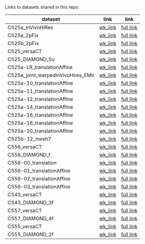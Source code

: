 Links to datasets shared in this repo:

| dataset | link | link |
| --- | --- | --- |
| C525a_inVivoHiRes | [wk_link](https://wklink.org/9216) | [full link](https://webknossos.crick.ac.uk/datasets/Schaefer_Lab/C525a_inVivoHiRes/view?token=Eku5LkpqlvD6IFIZojgnAw#%7B%22position%22:%5B648,780,19%5D,%22mode%22:%22orthogonal%22,%22zoomStep%22:3.065%7D) |
| C525a_2pFix | [wk_link](https://wklink.org/2242) | [full link](https://webknossos.crick.ac.uk/datasets/Schaefer_Lab/C525a_2pFix/view?token=GLK_jT-BYq3MiLbxZzck8g#%7B%22position%22:%5B448,473,10%5D,%22mode%22:%22orthogonal%22,%22zoomStep%22:1.3%7D) |
| C525b_2pFix | [wk_link](https://wklink.org/6686) | [full link](https://webknossos.crick.ac.uk/datasets/Schaefer_Lab/C525b_2pFix/view?token=mQGoC3IpQZ2Ba7U1vLvDfA#%7B%22position%22:%5B454,258,19%5D,%22mode%22:%22orthogonal%22,%22zoomStep%22:1.3%7D) |
| C525_versaCT | [wk_link](https://wklink.org/9443) | [full link](https://webknossos.crick.ac.uk/datasets/Schaefer_Lab/C525_versaCT/view?token=rBZHxn4r0i8gfVigvYhJRw#%7B%22position%22:%5B496,507,500%5D,%22mode%22:%22orthogonal%22,%22zoomStep%22:1.3%7D) |
| C525_DIAMOND_5u | [wk_link](https://wklink.org/8658) | [full link](https://webknossos.crick.ac.uk/datasets/Schaefer_Lab/C525_DIAMOND_5u/view?token=vBsay1ZVoTka3b8p5vZTsw#%7B%22position%22:%5B4533,1323,5733%5D,%22mode%22:%22orthogonal%22,%22zoomStep%22:18.747%7D) |
| C525a-LR_translationAffine | [wk_link](https://wklink.org/0087) | [full link](https://webknossos.crick.ac.uk/datasets/Schaefer_Lab/C525a-LR_translationAffine/view?token=GgFmzIAHpOj2cX_wQOiV8Q#%7B%22position%22:%5B4618,4617,2484%5D,%22mode%22:%22orthogonal%22,%22zoomStep%22:20.622%7D) |
| C525a_joint_warpedInVivoHires_EMlr | [wk_link](https://wklink.org/8432) | [full link](https://webknossos.crick.ac.uk/datasets/Schaefer_Lab/C525a_joint_warpedInVivoHires_EMlr/view?token=7g6jJNXHYtaUi72ABXrkuQ#%7B%22position%22:%5B7500,7500,2304%5D,%22mode%22:%22orthogonal%22,%22zoomStep%22:33.212%7D) |
| C525a-10_translationAffine | [wk_link](https://wklink.org/9162) | [full link](https://webknossos.crick.ac.uk/datasets/Schaefer_Lab/C525a-10_translationAffine/view?token=hmXzimHbEu2hqEio0xrN6w#%7B%22position%22:%5B10007,10007,292%5D,%22mode%22:%22orthogonal%22,%22zoomStep%22:40.186%7D) |
| C525a-11_translationAffine | [wk_link](https://wklink.org/3938) | [full link](https://webknossos.crick.ac.uk/datasets/Schaefer_Lab/C525a-11_translationAffine/view?token=Fv4OiMSFdQj5k0SWVQHm-w#%7B%22position%22:%5B10006,10006,187%5D,%22mode%22:%22orthogonal%22,%22zoomStep%22:48.626%7D) |
| C525a-12_translationAffine | [wk_link](https://wklink.org/2777) | [full link](https://webknossos.crick.ac.uk/datasets/Schaefer_Lab/C525a-12_translationAffine/view?token=42LIt0JA09vSmXc91FweSg#%7B%22position%22:%5B10008,10009,219%5D,%22mode%22:%22orthogonal%22,%22zoomStep%22:36.533%7D) |
| C525a-14_translationAffine | [wk_link](https://wklink.org/9336) | [full link](https://webknossos.crick.ac.uk/datasets/Schaefer_Lab/C525a-14_translationAffine/view?token=jF03CTxezN6VMYxUgqK4Kw#%7B%22position%22:%5B10005,10005,103%5D,%22mode%22:%22orthogonal%22,%22zoomStep%22:36.533%7D) |
| C525a-16_translationAffine | [wk_link](https://wklink.org/5435) | [full link](https://webknossos.crick.ac.uk/datasets/Schaefer_Lab/C525a-16_translationAffine/view?token=bVmExlWVeFhdWO0hAGzjTQ#%7B%22position%22:%5B10008,10007,136%5D,%22mode%22:%22orthogonal%22,%22zoomStep%22:36.533%7D) |
| C525a-18_translationAffine | [wk_link](https://wklink.org/8205) | [full link](https://webknossos.crick.ac.uk/datasets/Schaefer_Lab/C525a-18_translationAffine/view?token=2OdzyKsl0pTLpEPkQQJcmg#%7B%22position%22:%5B10002,10002,4%5D,%22mode%22:%22orthogonal%22,%22zoomStep%22:36.533%7D) |
| C525a-20_translationAffine | [wk_link](https://wklink.org/3804) | [full link](https://webknossos.crick.ac.uk/datasets/Schaefer_Lab/C525a-20_translationAffine/view?token=4TTgzPY4nZ_4rMWx1SCseA#%7B%22position%22:%5B10006,10009,95%5D,%22mode%22:%22orthogonal%22,%22zoomStep%22:36.533%7D) |
| C525b-12_mesh7 | [wk_link](https://wklink.org/7228) | [full link](https://webknossos.crick.ac.uk/datasets/Schaefer_Lab/C525b-12_mesh7/view?token=NaPK2Sm-JclVpyHxKkEYxA#%7B%22position%22:%5B7374,7859,4949%5D,%22mode%22:%22orthogonal%22,%22zoomStep%22:30.193%7D) |
| C556_versaCT | [wk_link](https://wklink.org/8201) | [full link](https://webknossos.crick.ac.uk/datasets/Schaefer_Lab/C556_versaCT/view?token=wx6mgj6PKT90YZU3HGcsUA#%7B%22position%22:%5B529,510,762%5D,%22mode%22:%22orthogonal%22,%22zoomStep%22:1.73%7D) |
| C556_DIAMOND_f | [wk_link](https://wklink.org/7029) | [full link](https://webknossos.crick.ac.uk/datasets/Schaefer_Lab/C556_DIAMOND_f/view?token=CcN8UEk-J2Yzf-EfUu5OEA#%7B%22position%22:%5B3983,1311,2011%5D,%22mode%22:%22orthogonal%22,%22zoomStep%22:15.494%7D) |
| C556-00_translation | [wk_link](https://wklink.org/7773) | [full link](https://webknossos.crick.ac.uk/datasets/Schaefer_Lab/C556-00_translation/view?token=reOOIRu8KsEJ8-uviRktjw#%7B%22position%22:%5B4117,4119,393%5D,%22mode%22:%22orthogonal%22,%22zoomStep%22:24.953%7D) |
| C556-01_translationAffine | [wk_link](https://wklink.org/1248) | [full link](https://webknossos.crick.ac.uk/datasets/Schaefer_Lab/C556-01_translationAffine/view?token=KWty44PJTT6ceHunCBiSDQ#%7B%22position%22:%5B4132,4113,393%5D,%22mode%22:%22orthogonal%22,%22zoomStep%22:15.494%7D) |
| C556-02_translationAffine | [wk_link](https://wklink.org/1472) | [full link](https://webknossos.crick.ac.uk/datasets/Schaefer_Lab/C556-02_translationAffine/view?token=aKyXpXCrGEp8YEaOL1GWfg#%7B%22position%22:%5B4125,4111,393%5D,%22mode%22:%22orthogonal%22,%22zoomStep%22:1.3%7D) |
| C556-03_translationAffine | [wk_link](https://wklink.org/6311) | [full link](https://webknossos.crick.ac.uk/datasets/Schaefer_Lab/C556-03_translationAffine/view?token=UWtwvRXhfDTZJDOIY0s1Hw#%7B%22position%22:%5B4124,4115,393%5D,%22mode%22:%22orthogonal%22,%22zoomStep%22:15.494%7D) |
| C543_versaCT | [wk_link](https://wklink.org/9825) | [full link](https://webknossos.crick.ac.uk/datasets/Schaefer_Lab/C543_versaCT/view?token=5HVVlyvxzh8dDsdQHUx_Yw#%7B%22position%22:%5B384,546,466%5D,%22mode%22:%22orthogonal%22,%22zoomStep%22:1.73%7D) |
| C543_DIAMOND_3f | [wk_link](https://wklink.org/5919) | [full link](https://webknossos.crick.ac.uk/datasets/Schaefer_Lab/C543_DIAMOND_3f/view?token=IiM0PNojryfPmh84uR6Muw#%7B%22position%22:%5B2202,2373,3874%5D,%22mode%22:%22orthogonal%22,%22zoomStep%22:8.746%7D) |
| C557_versaCT | [wk_link](https://wklink.org/2180) | [full link](https://webknossos.crick.ac.uk/datasets/Schaefer_Lab/C557_versaCT/view?token=2Qkl7b8Bl3SP0A5AamstAA#%7B%22position%22:%5B496,507,933%5D,%22mode%22:%22orthogonal%22,%22zoomStep%22:2.787%7D) |
| C557_DIAMOND_4f | [wk_link](https://wklink.org/1321) | [full link](https://webknossos.crick.ac.uk/datasets/Schaefer_Lab/C557_DIAMOND_4f/view?token=AC7SLFwcOAPQ4EX8nqfyPw#%7B%22position%22:%5B1285,1590,2009%5D,%22mode%22:%22orthogonal%22,%22zoomStep%22:7.228%7D) |
| C555_versaCT | [wk_link](https://wklink.org/4708) | [full link](https://webknossos.crick.ac.uk/datasets/Schaefer_Lab/C555_versaCT/view?token=bsmVuGIA5eoqVJUC_SpUhw#%7B%22position%22:%5B540,507,500%5D,%22mode%22:%22orthogonal%22,%22zoomStep%22:1.73%7D) |
| C555_DIAMOND_2f | [wk_link](https://wklink.org/7535) | [full link](https://webknossos.crick.ac.uk/datasets/Schaefer_Lab/C555_DIAMOND_2f/view?token=oX0-ygF4XwZLoPPGXwGMLg#%7B%22position%22:%5B325,1823,3875%5D,%22mode%22:%22orthogonal%22,%22zoomStep%22:15.494%7D) |

